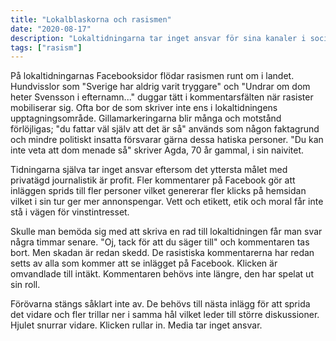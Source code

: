 ```yaml
---
title: "Lokalblaskorna och rasismen"
date: "2020-08-17"
description: "Lokaltidningarna tar inget ansvar för sina kanaler i social medier. Varför är det så?"
tags: ["rasism"]
---
```


På lokaltidningarnas Facebooksidor flödar rasismen runt om i landet. Hundvisslor som "Sverige har aldrig varit tryggare" och "Undrar om dom heter Svensson i efternamn..." duggar tätt i kommentarsfälten när rasister mobiliserar sig. Ofta bor de som skriver inte ens i lokaltidningens upptagningsområde. Gillamarkeringarna blir många och motstånd förlöjligas; "du fattar väl själv att det är så" används som någon faktagrund och mindre politiskt insatta försvarar gärna dessa hatiska personer. "Du kan inte veta att dom menade så" skriver Agda, 70 år gammal, i sin naivitet.

Tidningarna själva tar inget ansvar eftersom det yttersta målet med privatägd journalistik är profit. Fler kommentarer på Facebook gör att inläggen sprids till fler personer vilket genererar fler klicks på hemsidan vilket i sin tur ger mer annonspengar. Vett och etikett, etik och moral får inte stå i vägen för vinstintresset.

Skulle man bemöda sig med att skriva en rad till lokaltidningen får man svar några timmar senare. "Oj, tack för att du säger till" och kommentaren tas bort. Men skadan är redan skedd. De rasistiska kommentarerna har redan setts av alla som kommer att se inlägget på Facebook. Klicken är omvandlade till intäkt. Kommentaren behövs inte längre, den har spelat ut sin roll.

Förövarna stängs såklart inte av. De behövs till nästa inlägg för att sprida det vidare och fler trillar ner i samma hål vilket leder till större diskussioner. Hjulet snurrar vidare. Klicken rullar in. Media tar inget ansvar.
